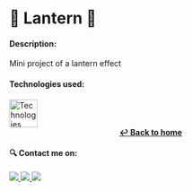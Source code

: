 # 🔦 Lantern 🔦

#### Description: ####

Mini project of a lantern effect

#### Technologies used: ####

<img src="https://skills.thijs.gg/icons?i=html,css,scss,js" alt="Technologies" height="50"/>

<div align="center">
  <a href="https://github.com/Devittor/practical-projects/tree/main/bestapp">
    <strong>↩ Back to home</strong>
  </a>
</div>

#### 🔍 Contact me on: ####
<div>
  <a href="https://www.instagram.com/jvittorgomes/" target="_blank">
    <img src="https://img.shields.io/badge/-Instagram-%23E4405F?style=for-the-badge&logo=instagram&logoColor=white" target="_blank">
  </a>
  <a href="mailto:devitor.contact@gmail.com"  target="_blank">
    <img src="https://img.shields.io/badge/Gmail-D14836?style=for-the-badge&logo=gmail&logoColor=white">
  </a>
  <a href="https://www.linkedin.com/in/vitor-gomes-dev/" target="_blank">
    <img src="https://img.shields.io/badge/-LinkedIn-%230077B5?style=for-the-badge&logo=linkedin&logoColor=white">
  </a>    
</div>